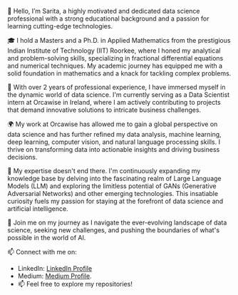 👋 Hello, I’m Sarita, a highly motivated and dedicated data science professional with a strong educational background and a passion for learning cutting-edge technologies.

🎓 I hold a Masters and a Ph.D. in Applied Mathematics from the prestigious Indian Institute of Technology (IIT) Roorkee, where I honed my analytical and problem-solving skills, specializing in fractional differential equations and numerical techniques. My academic journey has equipped me with a solid foundation in mathematics and a knack for tackling complex problems.

💼 With over 2 years of professional experience, I have immersed myself in the dynamic world of data science. I'm currently serving as a Data Scientist intern at Orcawise in Ireland, where I am actively contributing to projects that demand innovative solutions to intricate business challenges.

🌍 My work at Orcawise has allowed me to gain a global perspective on data science and has further refined my data analysis, machine learning, deep learning, computer vision, and natural language processing skills. I thrive on transforming data into actionable insights and driving business decisions.

👀 My expertise doesn't end there. I'm continuously expanding my knowledge base by delving into the fascinating realm of Large Language Models (LLM) and exploring the limitless potential of GANs (Generative Adversarial Networks) and other emerging technologies. This insatiable curiosity fuels my passion for staying at the forefront of data science and artificial intelligence.

🌱 Join me on my journey as I navigate the ever-evolving landscape of data science, seeking new challenges, and pushing the boundaries of what's possible in the world of AI.

📫  Connect with me on:
  - LinkedIn: [LinkedIn Profile](https://www.linkedin.com/in/sarita-ph-d-65610019b/)
  - Medium: [Medium Profile](https://medium.com/@sarita_68521).
  - 📫 Feel free to explore my repositories!

<!---
SaritaPhD/SaritaPhD is a ✨ special ✨ repository because its `README.md` (this file) appears on your GitHub profile.
You can click the Preview link to take a look at your changes.
--->
